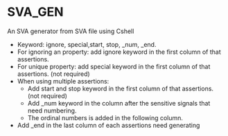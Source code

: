 # SVA_GEN
An SVA generator from SVA file using Cshell
* Keyword: ignore, special,start, stop, _num, _end.
* For ignoring an property: add ignore keyword in the first column of that assertions. 
* For unique property: add special keyword in the first column of that assertions. (not required)
* When using multiple assertions:                     
    + Add start and stop keyword in the first column of that assertions. (not required)
    + Add _num keyword in the column after the sensitive signals that need numbering.
    + The ordinal numbers is added in the following column.
* Add _end in the last column of each assertions need generating
